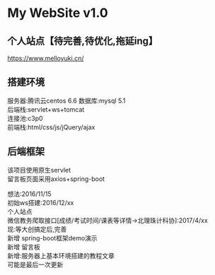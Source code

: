 ﻿# My WebSite v1.0
## 个人站点【待完善,待优化,拖延ing】
https://www.melloyuki.cn/  
## 搭建环境  
服务器:腾讯云centos 6.6
数据库:mysql 5.1  
后端栈:servlet+ws+tomcat  
连接池:c3p0  
前端栈:html/css/js/jQuery/ajax  

## 后端框架
该项目使用原生servlet  
留言板页面采用axios+spring-boot  


想法:2016/11/15    
初始ws搭建:2016/12/xx    
个人站点    
微信教务爬取接口[成绩/考试时间/课表等详情->北理珠计科协]:2017/4/xx      
现:等大创搞定后,完善        
新增 spring-boot框架demo演示     
新增 留言板    
新增:服务器上基本环境搭建的教程文章  
可能是最后一次更新    


